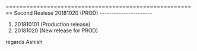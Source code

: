 ========================================================
	Second Realese 20181020 (PROD)
	----------------------


1. 201810101  (Production release) 
2. 20181020   (New release for PROD)

regards
Ashish
